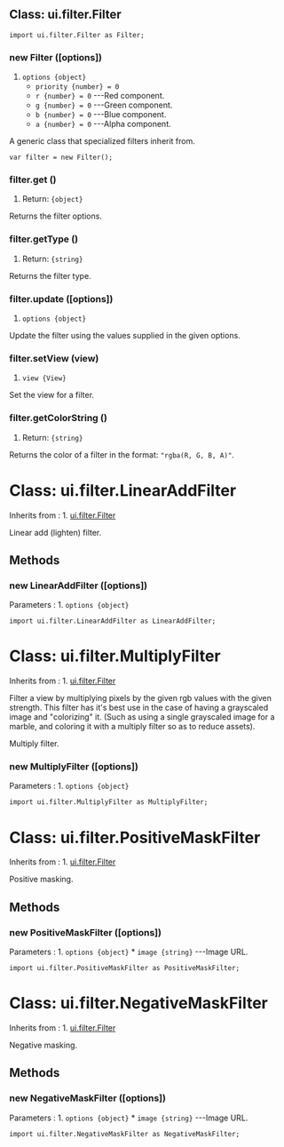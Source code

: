 ## Class: ui.filter.Filter

~~~
import ui.filter.Filter as Filter;
~~~

### new Filter ([options])
1. `options {object}`
	* `priority {number} = 0`
	* `r {number} = 0` ---Red component.
	* `g {number} = 0` ---Green component.
	* `b {number} = 0` ---Blue component.
	* `a {number} = 0` ---Alpha component.

A generic class that specialized filters inherit from.

~~~
var filter = new Filter();
~~~

### filter.get ()
1. Return: `{object}`

Returns the filter options.

### filter.getType ()
1. Return: `{string}`

Returns the filter type.

### filter.update ([options])
1. `options {object}`

Update the filter using the values supplied in the given options.

### filter.setView (view)
1. `view {View}`

Set the view for a filter.

### filter.getColorString ()
1. Return: `{string}`

Returns the color of a filter in the format: `"rgba(R, G, B, A)"`.

# Class: ui.filter.LinearAddFilter

Inherits from
:    1. [ui.filter.Filter](#class-ui.filter.filter)

Linear add (lighten) filter.

## Methods

### new LinearAddFilter ([options])

Parameters
:    1. `options {object}`

~~~
import ui.filter.LinearAddFilter as LinearAddFilter;
~~~


# Class: ui.filter.MultiplyFilter

Inherits from
:    1. [ui.filter.Filter](#class-ui.filter.filter)

Filter a view by multiplying pixels by the given rgb values
with the given strength. This filter has it's best use in
the case of having a grayscaled image and "colorizing"
it. (Such as using a single grayscaled image for a marble,
and coloring it with a multiply filter so as to reduce
assets).

Multiply filter.

### new MultiplyFilter ([options])

Parameters
:    1. `options {object}`

~~~
import ui.filter.MultiplyFilter as MultiplyFilter;
~~~


# Class: ui.filter.PositiveMaskFilter

Inherits from
:    1. [ui.filter.Filter](#class-ui.filter.filter)

Positive masking.

## Methods

### new PositiveMaskFilter ([options])

Parameters
:    1. `options {object}`
	     * `image {string}` ---Image URL.

~~~
import ui.filter.PositiveMaskFilter as PositiveMaskFilter;
~~~


# Class: ui.filter.NegativeMaskFilter

Inherits from
:    1. [ui.filter.Filter](#class-ui.filter.filter)

Negative masking.

## Methods

### new NegativeMaskFilter ([options])

Parameters
:    1. `options {object}`
	     * `image {string}` ---Image URL.

~~~
import ui.filter.NegativeMaskFilter as NegativeMaskFilter;
~~~
